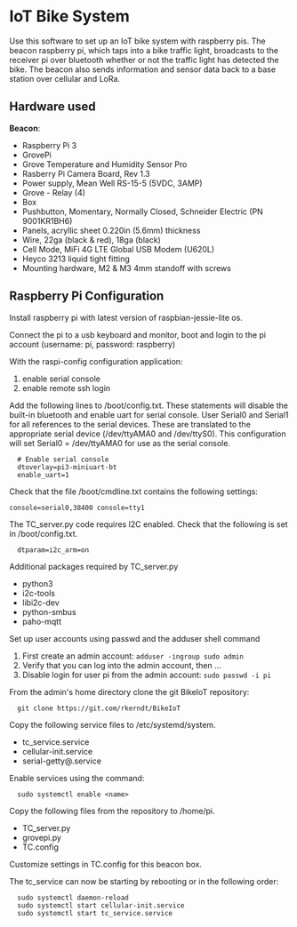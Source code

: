 # IoT Bike System
Use this software to set up an IoT bike system with raspberry pis. The beacon raspberry pi, which taps into a bike traffic light, broadcasts to the receiver pi over bluetooth whether or not the traffic light has detected the bike. The beacon also sends information and sensor data back to a base station over cellular and LoRa.

Hardware used
------------

**Beacon**:
- Raspberry Pi 3
- GrovePi
- Grove Temperature and Humidity Sensor Pro
- Rasberry Pi Camera Board, Rev 1.3
- Power supply, Mean Well RS-15-5 (5VDC, 3AMP)
- Grove - Relay (4)
- Box
- Pushbutton, Momentary, Normally Closed, Schneider Electric (PN 9001KR1BH6)
- Panels, acryllic sheet 0.220in (5.6mm) thickness
- Wire, 22ga (black & red), 18ga (black)
- Cell Mode, MiFi 4G LTE Global USB Modem (U620L)
- Heyco 3213 liquid tight fitting
- Mounting hardware, M2 & M3 4mm standoff with screws

**Raspberry Pi Configuration**
-----
Install raspberry pi with latest version of raspbian-jessie-lite os.

Connect the pi to a usb keyboard and monitor, boot and login to the pi account (username: pi, password: raspberry)

With the raspi-config configuration application:
  1. enable serial console
  2. enable remote ssh login

Add the following lines to /boot/config.txt. These statements will disable the built-in bluetooth and enable uart for serial console. User Serial0 and Serial1 for all references to the serial devices. These are translated to the appropriate serial device (/dev/ttyAMA0 and /dev/ttyS0). This configuration will set Serial0 = /dev/ttyAMA0 for use as the serial console.
```
  # Enable serial console
  dtoverlay=pi3-miniuart-bt
  enable_uart=1
```
Check that the file /boot/cmdline.txt contains the following settings:
  ```
  console=serial0,38400 console=tty1
  ```
  
The TC_server.py code requires I2C enabled. Check that the following is set in /boot/config.txt.
```
  dtparam=i2c_arm=on
```
Additional packages required by TC_server.py
  - python3
  - i2c-tools
  - libi2c-dev
  - python-smbus
  - paho-mqtt
  
Set up user accounts using passwd and the adduser shell command
  1. First create an admin account:
    ```
    adduser -ingroup sudo admin
    ```
  2. Verify that you can log into the admin account, then ...
  3. Disable login for user pi from the admin account:
    ```
    sudo passwd -i pi
    ```
  
From the admin's home directory clone the git BikeIoT repository:
```
  git clone https://git.com/rkerndt/BikeIoT
```

Copy the following service files to /etc/systemd/system.
  - tc_service.service
  - cellular-init.service
  - serial-getty@.service
  
Enable services using the command:
```
  sudo systemctl enable <name>
```
  
Copy the following files from the repository to /home/pi.
  - TC_server.py
  - grovepi.py
  - TC.config
  
Customize settings in TC.config for this beacon box.

The tc_service can now be starting by rebooting or in the following order:
```
  sudo systemctl daemon-reload
  sudo systemctl start cellular-init.service
  sudo systemctl start tc_service.service
```
  
